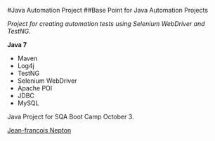 #Java Automation Project
##Base Point for Java Automation Projects

*Project for creating automation tests using Selenium WebDriver and TestNG.*

**Java 7**

* Maven
* Log4j
* TestNG
* Selenium WebDriver
* Apache POI
* JDBC
* MySQL

Java Project for SQA Boot Camp October 3.

[Jean-francois Nepton](https://github.com/SQABCOct3)